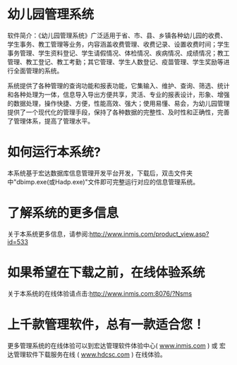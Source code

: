 # 幼儿园管理系统

软件简介：《幼儿园管理系统》广泛适用于省、市、县、乡镇各种幼儿园的收费、学生事务、教工管理等业务，内容涵盖收费管理、收费记录、设置收费时间；学生事务管理、学生资料登记、学生请假情况、体检情况、疾病情况、成绩情况；教工管理、教工登记、教工考勤；其它管理、学生人数登记、疫苗管理、学生奖励等进行全面管理的系统。

系统提供了各种管理的查询功能和报表功能，它集输入、维护、查询、筛选、统计和各种处理为一体，信息导入导出方便共享，灵活、专业的报表设计，形象、增强的数据处理，操作快捷、方便，性能高效、强大；使用易懂、易会，为幼儿园管理提供了一个现代化的管理手段，保持了各种数据的完整性、及时性和正确性，完善了管理体系，提高了管理水平。

# 如何运行本系统?

本系统基于宏达数据库信息管理开发平台开发，下载后，双击文件夹中"dbimp.exe(或Hadp.exe)"文件即可完整运行对应的信息管理系统。

# 了解系统的更多信息

关于本系统更多信息，请参阅:http://www.inmis.com/product_view.asp?id=533

# 如果希望在下载之前，在线体验系统

关于本系统的在线体验请点击:http://www.inmis.com:8076/?Nsms

# 上千款管理软件，总有一款适合您！

更多管理系统的在线体验可以到宏达管理软件体验中心( www.inmis.com ) 或 宏达管理软件下载服务在线 ( www.hdcsc.com ) 在线体验。

